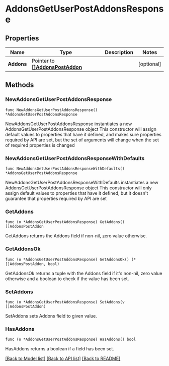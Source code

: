 # AddonsGetUserPostAddonsResponse

## Properties

Name | Type | Description | Notes
------------ | ------------- | ------------- | -------------
**Addons** | Pointer to [**[]AddonsPostAddon**](AddonsPostAddon.md) |  | [optional] 

## Methods

### NewAddonsGetUserPostAddonsResponse

`func NewAddonsGetUserPostAddonsResponse() *AddonsGetUserPostAddonsResponse`

NewAddonsGetUserPostAddonsResponse instantiates a new AddonsGetUserPostAddonsResponse object
This constructor will assign default values to properties that have it defined,
and makes sure properties required by API are set, but the set of arguments
will change when the set of required properties is changed

### NewAddonsGetUserPostAddonsResponseWithDefaults

`func NewAddonsGetUserPostAddonsResponseWithDefaults() *AddonsGetUserPostAddonsResponse`

NewAddonsGetUserPostAddonsResponseWithDefaults instantiates a new AddonsGetUserPostAddonsResponse object
This constructor will only assign default values to properties that have it defined,
but it doesn't guarantee that properties required by API are set

### GetAddons

`func (o *AddonsGetUserPostAddonsResponse) GetAddons() []AddonsPostAddon`

GetAddons returns the Addons field if non-nil, zero value otherwise.

### GetAddonsOk

`func (o *AddonsGetUserPostAddonsResponse) GetAddonsOk() (*[]AddonsPostAddon, bool)`

GetAddonsOk returns a tuple with the Addons field if it's non-nil, zero value otherwise
and a boolean to check if the value has been set.

### SetAddons

`func (o *AddonsGetUserPostAddonsResponse) SetAddons(v []AddonsPostAddon)`

SetAddons sets Addons field to given value.

### HasAddons

`func (o *AddonsGetUserPostAddonsResponse) HasAddons() bool`

HasAddons returns a boolean if a field has been set.


[[Back to Model list]](../README.md#documentation-for-models) [[Back to API list]](../README.md#documentation-for-api-endpoints) [[Back to README]](../README.md)


